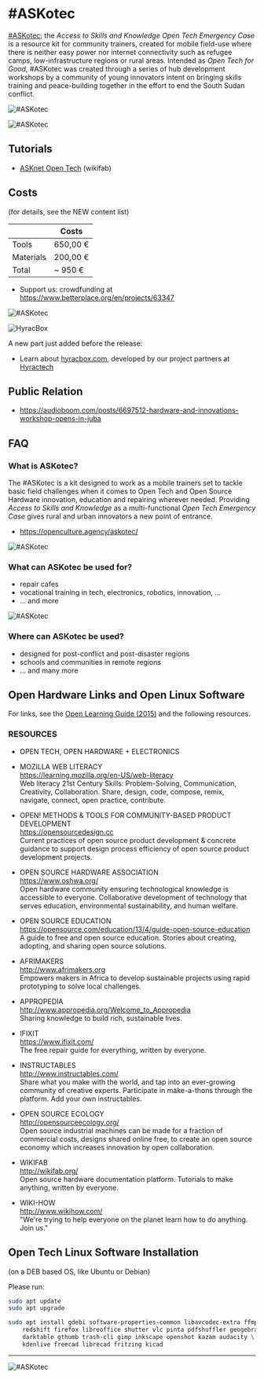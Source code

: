 # #ASKotec

[#ASKotec](https://openculture.agency/outcomes/askotec/);
the *Access to Skills and Knowledge Open Tech Emergency Case* is a resource kit for community trainers,
created for mobile field-use where there is neither easy power nor internet connectivity such as refugee camps,
low-infrastructure regions or rural areas.
Intended as _Open Tech for Good_, #ASKotec was created through a series of hub development workshops
by a community of young innovators intent on bringing skills training and peace-building together
in the effort to end the South Sudan conflict.

![](thumbs/thumb-1.jpg "#ASKotec")

![](thumbs/thumb-2.jpg "#ASKotec")

## Tutorials

- [ASKnet Open Tech](https://wikifab.org/wiki/Group:ASKnet_Open_Tech#Tutorials) (wikifab)

## Costs

(for details, see the NEW content list)

|         | Costs
--------- | ---
Tools     | 650,00 €
Materials | 200,00 €
Total     | ~ 950 €

- Support us: crowdfunding at <https://www.betterplace.org/en/projects/63347>

![](thumbs/thumb-5.png "#ASKotec")

![](thumbs/thumb-6.jpg "HyracBox")

A new part just added before the release:

- Learn about [hyracbox.com](https://www.hyracbox.com/),
  developed by our project partners at
  [Hyractech](https://github.com/HyracTech)

## Public Relation

- <https://audioboom.com/posts/6697512-hardware-and-innovations-workshop-opens-in-juba>

## FAQ

### What is ASKotec?

The #ASKotec is a kit designed to work as a mobile trainers set
to tackle basic field challenges when it comes to Open Tech and Open Source Hardware innovation, education and repairing wherever needed.
Providing *Access to Skills and Knowledge* as a multi-functional *Open Tech Emergency Case*
gives rural and urban innovators a new point of entrance.

- <https://openculture.agency/askotec/>

![](thumbs/thumb-3.jpg "#ASKotec")

### What can ASKotec be used for?

- repair cafes
- vocational training in tech, electronics, robotics, innovation, ...
- ... and more

![](thumbs/thumb-4.jpg "#ASKotec")

### Where can ASKotec be used?

- designed for post-conflict and post-disaster regions
- schools and communities in remote regions
- ... and many more

## Open Hardware Links and Open Linux Software

For links, see the [Open Learning Guide (2015)](
https://github.com/opencultureagency/Open-Learning-Guide)
and the following resources.

### RESOURCES

- OPEN TECH, OPEN HARDWARE + ELECTRONICS

- MOZILLA WEB LITERACY\
  <https://learning.mozilla.org/en-US/web-literacy>\
  Web literacy 21st Century Skills:
  Problem-Solving, Communication, Creativity, Collaboration.
  Share, design, code, compose, remix, navigate, connect, open practice, contribute.

- OPEN! METHODS & TOOLS FOR COMMUNITY-BASED PRODUCT DEVELOPMENT\
  <https://opensourcedesign.cc>\
  Current practices of open source product development & concrete guidance
  to support design process efficiency of open source product development projects.

- OPEN SOURCE HARDWARE ASSOCIATION\
  <https://www.oshwa.org/>\
  Open hardware community ensuring technological knowledge is accessible to everyone.
  Collaborative development of technology that serves education,
  environmental sustainability, and human welfare.

- OPEN SOURCE EDUCATION\
  <https://opensource.com/education/13/4/guide-open-source-education>\
  A guide to free and open source education.
  Stories about creating, adopting, and sharing open source solutions.

- AFRIMAKERS\
  <http://www.afrimakers.org>\
  Empowers makers in Africa to develop sustainable projects using rapid prototyping
  to solve local challenges.

- APPROPEDIA\
  <http://www.appropedia.org/Welcome_to_Appropedia>\
  Sharing knowledge to build rich, sustainable lives.

- IFIXIT\
  <https://www.ifixit.com/>\
  The free repair guide for everything, written by everyone.

- INSTRUCTABLES\
  <http://www.instructables.com/>\
  Share what you make with the world,
  and tap into an ever-growing community of creative experts.
  Participate in make-a-thons through the platform.
  Add your own instructables.

- OPEN SOURCE ECOLOGY\
  <http://opensourceecology.org/>\
  Open source industrial machines can be made for a fraction of commercial costs,
  designs shared online free, to create an open source economy which increases innovation
  by open collaboration.

- WIKIFAB\
  <http://wikifab.org/>\
  Open source hardware documentation platform.
  Tutorials to make anything, written by everyone.

- WIKI-HOW\
  <http://www.wikihow.com/>\
  "We're trying to help everyone on the planet learn how to do anything. Join us."

## Open Tech Linux Software Installation

(on a DEB based OS, like Ubuntu or Debian)

Please run:

```bash
sudo apt update
sudo apt upgrade

sudo apt install gdebi software-properties-common libavcodec-extra ffmpeg \
	redshift firefox libreoffice shutter vlc pinta pdfshuffler geogebra \
	darktable gthumb trash-cli gimp inkscape openshot kazam audacity \
	kdenlive freecad librecad fritzing kicad
```

---

![](thumbs/thumb-7.jpg "#ASKotec")
